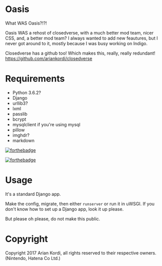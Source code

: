 # Oasis

What WAS Oasis?!?!

Oasis WAS a rehost of closedverse, with a much better mod team, nicer CSS, and, a better mod team? I always wanted to add new feautures, but I never got around to it, mostly because I was busy working on Indigo.

Closedverse has a github too! Which makes this, really, really redundant! https://github.com/ariankordi/closedverse



# Requirements
  * Python 3.6.2?
  * Django
  * urllib3?
  * lxml
  * passlib
  * bcrypt
  * mysqlclient if you're using mysql
  * pillow
  * imghdr?
  * markdown

[![forthebadge](https://forthebadge.com/images/badges/made-with-python.svg)](https://forthebadge.com)

[![forthebadge](https://forthebadge.com/images/badges/you-didnt-ask-for-this.svg)](https://forthebadge.com)

# Usage

It's a standard Django app.

Make the config, migrate, then either `runserver` or run it in uWSGI.
If you don't know how to set up a Django app, look it up please.

But please oh please, do not make this public.

# Copyright
Copyright 2017 Arian Kordi, all rights reserved to their respective owners. (Nintendo, Hatena Co Ltd.)
